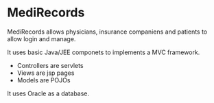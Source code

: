 # MediRecords

MediRecords allows physicians, insurance companiens and patients to allow login and manage.

It uses basic Java/JEE componets to implements a MVC framework.
* Controllers are servlets
* Views are jsp pages
* Models are POJOs

It uses Oracle as a database.
